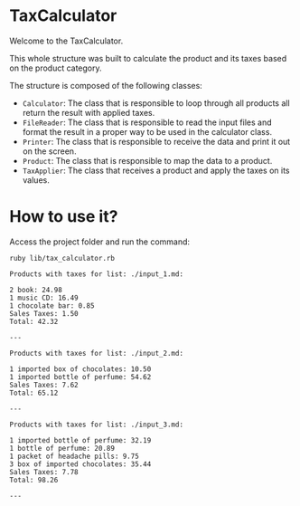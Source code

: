 # TaxCalculator

Welcome to the TaxCalculator.

This whole structure was built to calculate the product and its taxes based on the product category.

The structure is composed of the following classes:

- `Calculator`: The class that is responsible to loop through all products all return the result with applied taxes.
- `FileReader`: The class that is responsible to read the input files and format the result in a proper way to be used in the calculator class.
- `Printer`: The class that is responsible to receive the data and print it out on the screen.
- `Product`: The class that is responsible to map the data to a product.
- `TaxApplier`: The class that receives a product and apply the taxes on its values.

# How to use it?

Access the project folder and run the command:

```
ruby lib/tax_calculator.rb

Products with taxes for list: ./input_1.md:

2 book: 24.98
1 music CD: 16.49
1 chocolate bar: 0.85
Sales Taxes: 1.50
Total: 42.32

---

Products with taxes for list: ./input_2.md:

1 imported box of chocolates: 10.50
1 imported bottle of perfume: 54.62
Sales Taxes: 7.62
Total: 65.12

---

Products with taxes for list: ./input_3.md:

1 imported bottle of perfume: 32.19
1 bottle of perfume: 20.89
1 packet of headache pills: 9.75
3 box of imported chocolates: 35.44
Sales Taxes: 7.78
Total: 98.26

---
```
